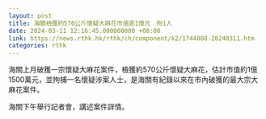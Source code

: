 ```yaml
---
layout: post
title: 海關檢獲約570公斤懷疑大麻花市值逾1億元　拘1人
date: 2024-03-11 12:16:45.000000000 +08:00
link: https://news.rthk.hk/rthk/ch/component/k2/1744088-20240311.htm
categories: rthk
---
```


海關上月破獲一宗懷疑大麻花案件，檢獲約570公斤懷疑大麻花，估計市值約1億1500萬元，並拘捕一名懷疑涉案人士，是海關有紀錄以來在市內破獲的最大宗大麻花案件。

海關下午舉行記者會，講述案件詳情。
